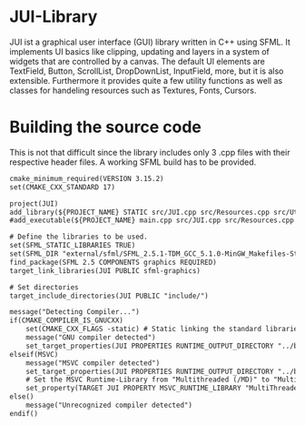 # JUI-Library
JUI ist a graphical user interface (GUI) library written in C++ using SFML. It implements UI basics like clipping, updating and layers in a system of widgets that are controlled by a canvas. The default UI elements are TextField, Button, ScrollList, DropDownList, InputField, more, but it is also extensible.
Furthermore it provides quite a few utility functions as well as classes for handeling resources such as Textures, Fonts, Cursors.

# Building the source code

This is not that difficult since the library includes only 3 .cpp files with their respective header files. A working SFML build has to be provided.

```html
cmake_minimum_required(VERSION 3.15.2)
set(CMAKE_CXX_STANDARD 17)

project(JUI)
add_library(${PROJECT_NAME} STATIC src/JUI.cpp src/Resources.cpp src/Utils.cpp)
#add_executable(${PROJECT_NAME} main.cpp src/JUI.cpp src/Resources.cpp src/Utils.cpp)

# Define the libraries to be used.
set(SFML_STATIC_LIBRARIES TRUE)
set(SFML_DIR "external/sfml/SFML_2.5.1-TDM_GCC_5.1.0-MinGW_Makefiles-Static/lib/cmake/SFML")
find_package(SFML 2.5 COMPONENTS graphics REQUIRED)
target_link_libraries(JUI PUBLIC sfml-graphics)

# Set directories
target_include_directories(JUI PUBLIC "include/")

message("Detecting Compiler...")
if(CMAKE_COMPILER_IS_GNUCXX)
    set(CMAKE_CXX_FLAGS -static) # Static linking the standard libraries (so we dont have to keep .dll's nearby)
    message("GNU compiler detected")
    set_target_properties(JUI PROPERTIES RUNTIME_OUTPUT_DIRECTORY "../bin/${CMAKE_BUILD_TYPE}/")
elseif(MSVC)
    message("MSVC compiler detected")
    set_target_properties(JUI PROPERTIES RUNTIME_OUTPUT_DIRECTORY "../bin/")
    # Set the MSVC Runtime-Library from "Multithreaded (/MD)" to "Multithreaded-DLL (/MT)", because otherwise linking errors occur.
    set_property(TARGET JUI PROPERTY MSVC_RUNTIME_LIBRARY "MultiThreaded$<$<CONFIG:Debug>:Debug>")
else()
    message("Unrecognized compiler detected")
endif()
```
